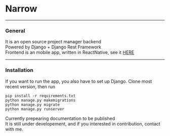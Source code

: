 # Narrow
-----------

### General
It is an open source project manager backend <br>
Powered by Django + Django Rest Framework <br>
Frontend is an mobile app, written in ReactNative, see it [HERE](https://github.com/jmularski/TaskManagementApp) <br>

-----------

### Installation

If you want to run the app, you also have to set up Django. Clone most recent version, then run

```
pip install -r requirements.txt
python manage.py makemigrations
python manage.py migrate
python manage.py runserver
```

Currently prepearing documentation to be published <br>
It is still under developement, and if you interested in contribution, contact with me.
